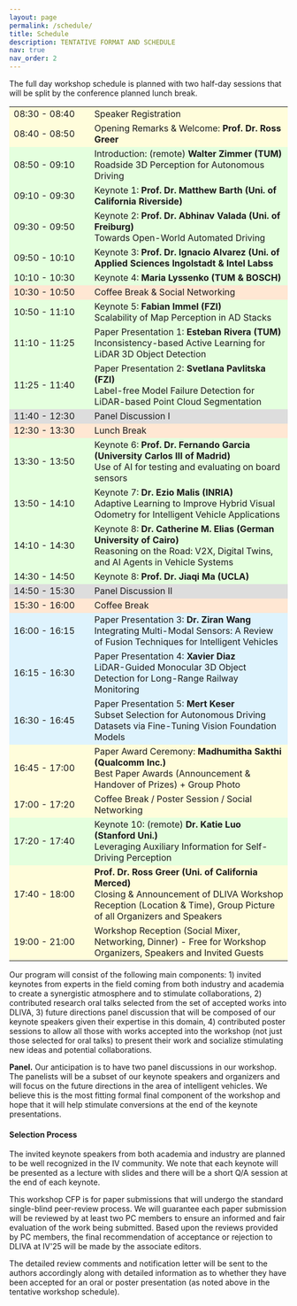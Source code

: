 ```yaml
---
layout: page
permalink: /schedule/
title: Schedule
description: TENTATIVE FORMAT AND SCHEDULE
nav: true
nav_order: 2
---
```


The full day workshop schedule is planned with two half-day sessions that will be split by the conference planned lunch break.


<table class="table table-striped">
    <tr style="background-color: #fffddb">
        <td width="130">08:30 - 08:40</td>
        <td>Speaker Registration</td>
    </tr>
    <tr style="background-color: #fffddb">
        <td width="130">08:40 - 08:50</td>
        <td>Opening Remarks & Welcome: <b>Prof. Dr. Ross Greer</b><br></td>
    </tr>
    <tr style="background-color:#e4ffde">
        <td>08:50 - 09:10</td>
        <td>Introduction: (remote) <b>Walter Zimmer (TUM)</b><br>Roadside 3D Perception for Autonomous Driving
        </td>
    </tr>
    <tr style="background-color:#e4ffde">
        <td>09:10 - 09:30</td>
        <td>Keynote 1: <b>Prof. Dr. Matthew Barth (Uni. of California Riverside)</b><br>
        </td>
    </tr>
    <tr style="background-color:#e4ffde">
        <td>09:30 - 09:50</td>
        <td>Keynote 2: <b>Prof. Dr. Abhinav Valada (Uni. of Freiburg)</b><br>Towards Open-World Automated Driving</td>
        </td>
    </tr>
    <tr style="background-color:#e4ffde">
        <td>09:50 - 10:10</td>
        <td>Keynote 3: <b>Prof. Dr. Ignacio Alvarez (Uni. of Applied Sciences Ingolstadt & Intel Labss</b><br></td>
    </tr>
        <tr style="background-color:#e4ffde">
        <td>10:10 - 10:30</td>
        <td>Keynote 4: <b>Maria Lyssenko (TUM & BOSCH)</b><br></td>
    </tr>
    <tr style="background-color:#ffe7d3">
        <td>10:30 - 10:50</td>
        <td>Coffee Break & Social Networking</td>
    </tr>
    <tr style="background-color:#e4ffde">
        <td>10:50 - 11:10</td>
        <td>Keynote 5: <b>Fabian Immel (FZI)</b><br>Scalability of Map Perception in AD Stacks
        </td>
    </tr>
    <tr style="background-color:#e4ffde">
        <td>11:10 - 11:25</td>
        <td>Paper Presentation 1: <b>Esteban Rivera (TUM)</b><br>Inconsistency-based Active Learning for LiDAR 3D Object Detection
        </td>
    </tr>
    <tr style="background-color:#e4ffde">
        <td>11:25 - 11:40</td>
        <td>Paper Presentation 2: <b>Svetlana Pavlitska (FZI)</b><br>Label-free Model Failure Detection for LiDAR-based Point Cloud Segmentation
        </td>
    </tr>
    <tr style="background-color:#DDDDDD">
        <td>11:40 - 12:30</td>
        <td>
            Panel Discussion I
        </td>
    </tr>
    <tr style="background-color:#ffe7d3">
        <td>12:30 - 13:30</td>
        <td>
            Lunch Break
        </td>
    </tr>
    <tr style="background-color:#e4ffde">
        <td>13:30 - 13:50</td>
        <td>Keynote 6: <b>Prof. Dr. Fernando Garcia (University Carlos III of Madrid)</b><br>Use of AI for testing and evaluating on board sensors
        </td>
    </tr>
    <tr style="background-color:#e4ffde">
        <td>13:50 - 14:10</td>
        <td>Keynote 7: <b>Dr. Ezio Malis (INRIA)</b><br>Adaptive Learning to Improve Hybrid Visual Odometry for Intelligent Vehicle Applications
        </td>
    </tr>
    <tr style="background-color:#e4ffde">
        <td>14:10 - 14:30</td>
        <td>Keynote 8: <b>Dr. Catherine M. Elias (German University of Cairo)</b><br>Reasoning on the Road: V2X, Digital Twins, and AI Agents in Vehicle Systems
        </td>
    </tr>
    <tr style="background-color:#e4ffde">
        <td>14:30 - 14:50</td>
        <td>Keynote 8: <b>Prof. Dr. Jiaqi Ma (UCLA)</b><br>
        </td>
    </tr>
    <tr style="background-color:#DDDDDD">
        <td>14:50 - 15:30</td>
        <td>Panel Discussion II</td>
    </tr>
    <tr style="background-color:#ffe7d3">
        <td>15:30 - 16:00</td>
        <td>Coffee Break </td>
    </tr>
    <tr style="background-color:#DEF3FD">
        <td>16:00 - 16:15</td>
        <td>Paper Presentation 3: <b>Dr. Ziran Wang</b><br>Integrating Multi-Modal Sensors: A Review of Fusion Techniques for Intelligent Vehicles</td>
    </tr>
    <tr style="background-color:#DEF3FD">
        <td>16:15 - 16:30</td>
        <td>Paper Presentation 4: <b>Xavier Diaz</b><br>LiDAR-Guided Monocular 3D Object Detection for Long-Range Railway Monitoring</td>
    </tr>
    <tr style="background-color:#DEF3FD">
        <td>16:30 - 16:45</td>
        <td>Paper Presentation 5: <b>Mert Keser</b><br>Subset Selection for Autonomous Driving Datasets via Fine-Tuning Vision Foundation Models</td>
    </tr>
    <tr style="background-color:#fffddb">
        <td>16:45 - 17:00</td>
        <td>Paper Award Ceremony: <b>Madhumitha Sakthi (Qualcomm Inc.)</b><br>Best Paper Awards (Announcement & Handover of Prizes) + Group Photo</td>
    </tr>
    <tr style="background-color:#fffddb">
        <td>17:00 - 17:20</td>
        <td>Coffee Break / Poster Session / Social Networking</td>
    </tr>
    <tr style="background-color:#e4ffde">
        <td>17:20 - 17:40</td>
        <td>Keynote 10: (remote) <b>Dr. Katie Luo (Stanford Uni.)</b><br>Leveraging Auxiliary Information for Self-Driving Perception
        </td>
    </tr>
    <tr style="background-color:#fffddb">
        <td>17:40 - 18:00</td>
        <td><b>Prof. Dr. Ross Greer (Uni. of California Merced)</b><br>Closing & Announcement of DLIVA Workshop Reception (Location & Time), Group Picture of all Organizers and Speakers</td>
    </tr>
    <tr style="background-color:#fffddb">
        <td>19:00 - 21:00</td>
        <td>Workshop Reception (Social Mixer, Networking, Dinner) - Free for Workshop Organizers, Speakers and Invited Guests</td>
    </tr>
</table>


Our program will consist of the following main components: 1) invited keynotes from experts in the field coming from both industry and academia to create a synergistic atmosphere and to stimulate collaborations, 2) contributed research oral talks selected from the set of accepted works into DLIVA, 3) future directions panel discussion that will be composed of our keynote speakers given their expertise in this domain, 4) contributed poster sessions to allow all those with works accepted into the workshop (not just those selected for oral talks) to present their work and socialize stimulating new ideas and potential collaborations.


**Panel.** 
Our anticipation is to have two panel discussions in our workshop. 
The panelists will be a subset of our keynote speakers and organizers and will focus on the future directions in the area of intelligent vehicles. 
We believe this is the most fitting formal final component of the workshop and hope that it will help stimulate conversions at the end of the keynote presentations.

#### Selection Process 

The invited keynote speakers from both academia and industry are planned to be well recognized in the IV community. 
We note that each keynote will be presented as a lecture with slides and there will be a short Q/A session at the end of each keynote.

This workshop CFP is for paper submissions that will undergo the standard single-blind peer-review process. 
We will guarantee each paper submission will be reviewed by at least two PC members to ensure an informed and fair evaluation of the work being submitted. 
Based upon the reviews provided by PC members, the final recommendation of acceptance or rejection to DLIVA at IV'25 will be made by the associate editors.

The detailed review comments and notification letter will be sent to the authors accordingly along with detailed information as to whether they have been accepted for an oral or poster presentation (as noted above in the tentative workshop schedule).
